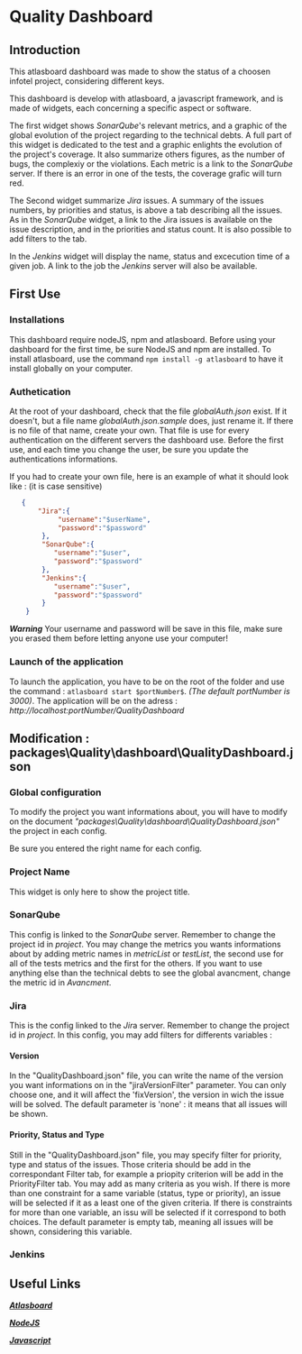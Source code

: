 # Quality Dashboard

## Introduction

This atlasboard dashboard was made to show the status of a choosen infotel project, considering different keys.

This dashboard is develop with atlasboard, a javascript framework, and is made of widgets, each concerning a specific aspect or software.

The first widget shows *SonarQube*'s relevant metrics, and a graphic of the global evolution of the project regarding to the technical debts. A full part of this widget is dedicated to the test and a graphic enlights the evolution of the project's coverage. It also summarize others figures, as the number of bugs, the complexiy or the violations. Each metric is a link to the *SonarQube* server. If there is an error in one of the tests, the coverage grafic will turn red.

The Second widget summarize *Jira* issues. A summary of the issues numbers, by priorities and status, is above a tab describing all the issues. As in the *SonarQube* widget, a link to the Jira issues is available on the issue description, and in the priorities and status count. It is also possible to add filters to the tab.

In the *Jenkins* widget will display the name, status and excecution time of a given job. A link to the job the *Jenkins* server will also be available.


## First Use

### Installations 

This dashboard require nodeJS, npm and atlasboard.
Before using your dashboard for the first time, be sure NodeJS and npm are installed.
To install atlasboard, use the command  `npm install -g atlasboard` to have it install globally on your computer.

### Authetication
At the root of your dashboard, check that the file *globalAuth.json* exist. If it doesn't, but a file name *globalAuth.json.sample* does, just rename it. If there is no file of that name, create your own. 
That file is use for every authentication on the different servers the dashboard use. Before the first use, and each time you change the user, be sure you update the authentications informations.

If you had to create your own file, here is an example of what it should look like : (it is case sensitive)
```json
   {
       "Jira":{
            "username":"$userName",
            "password":"$password"
        },
        "SonarQube":{
           "username":"$user",
           "password":"$password"
        },
        "Jenkins":{
           "username":"$user",
           "password":"$password"
        }
    }
```

**_Warning_**
Your username and password will be save in this file, make sure you erased them before letting anyone use your computer!

### Launch of the application
To launch the application, you have to be on the root of the folder and use the command : `atlasboard start $portNumber$`. *(The default portNumber is 3000)*.
The application will be on the adress : _http://localhost:$portNumber$/QualityDashboard_ 

## Modification : __packages\Quality\dashboard\QualityDashboard.json__

### Global configuration

To modify the project you want informations about, you will have to modify on the document *"packages\Quality\dashboard\QualityDashboard.json"* the project in each config.

Be sure you entered the right name for each config. 
### Project Name
This widget is only here to show the project title.

### SonarQube
This config is linked to the *SonarQube* server. Remember to change the project id in _project_.
You may change the metrics you wants informations about by adding metric names in _metricList_ or _testList_, the second use for all of the tests metrics and the first for the others. 
If you want to use anything else than the technical debts to see the global avancment, change the metric id in *Avancment*.

### Jira
This is the config linked to the *Jir*a server. Remember to change the project id in _project_.
In this config, you may add filters for differents variables :  

#### Version
In the "QualityDashboard.json" file, you can write the name of the version you want informations on in the "jiraVersionFilter" parameter. You can only choose one, and it will affect the 'fixVersion', the version in wich the issue will be solved.
The default parameter is 'none' : it means that all issues will be shown.
#### Priority, Status and Type

Still in the "QualityDashboard.json" file, you may specify filter for priority, type and status of the issues. Those criteria should be add in the correspondant Filter tab, for example a priopity criterion will be add in the PriorityFilter tab. You may add as many criteria as you wish.
If there is more than one constraint for a same variable (status, type or priority), an issue will be selected if it as a least one of the given criteria.
If there is constraints for more than one variable, an issu will be selected if it correspond to both choices.
The default parameter is empty tab, meaning all issues will be shown, considering this variable.

### Jenkins

## Useful Links

[**_Atlasboard_**](https://bitbucket.org/atlassian/atlasboard/wiki/Home)

[**_NodeJS_**](https://nodejs.org/dist/latest-v6.x/docs/api/)

[**_Javascript_**](https://developer.mozilla.org/en-US/docs/Web/JavaScript)